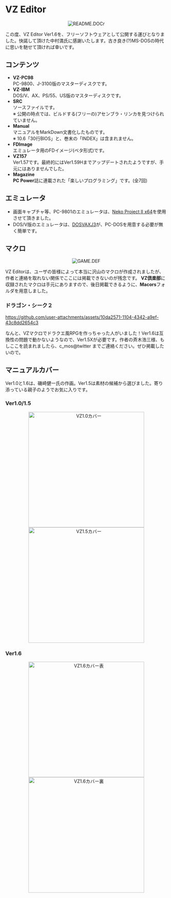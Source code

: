# VZ Editor
<p align="center">
<img alt="README.DOCr" src="./images/image_01.png">
</p>

この度、VZ Editor Ver1.6を、フリーソフトウェアとして公開する運びとなりました。快諾して頂けた中村満氏に感謝いたします。古き良き(?)MS-DOSの時代に思いを馳せて頂ければ幸いです。

## コンテンツ

- **VZ-PC98**<br>
PC-9800、J-3100版のマスターディスクです。
- **VZ-IBM**<br>
DOS/V、AX、PS/55、US版のマスターディスクです。
- **SRC**<br>
ソースファイルです。<br>
※ 公開の時点では、ビルドする(フリーの)アセンブラ・リンカを見つけられていません。
- **Manual**<br>
マニュアルをMarkDown文書化したものです。<br>
※ 10.6「30行BIOS」と、巻末の「INDEX」は含まれません。
- **FDImage**<br>
エミュレータ用のFDイメージ(ベタ形式)です。
- **VZ157**<br>
Ver1.57です。最終的にはVer1.59Hまでアップデートされたようですが、手元にはありませんでした。
- **Magazine**<br>
**PC Power**誌に連載された「楽しいプログラミング」です。(全7回)

## エミュレータ

- 画面キャプチャ等、PC-9801のエミュレータは、[Neko Project II x64](https://www.yui.ne.jp/np2/)を使用させて頂きました。
- DOS/V版のエミュレータは、[DOSVAXJ3](https://www.nanshiki.co.jp/software/dosvaxj3.html)が、PC-DOSを用意する必要が無く簡単です。

## マクロ

<p align="center">
<img alt="GAME.DEF" src="./images/image_02.png">
</p>

VZ Editorは、ユーザの皆様によって本当に沢山のマクロが作成されましたが、作者と連絡を取れない関係でここには掲載できないのが残念です。
**VZ倶楽部**に収録されたマクロは手元にありますので、後日掲載できるように、**Macors**フォルダを用意しました。

### ドラゴン・シーク２

https://github.com/user-attachments/assets/10da2571-1104-4342-a9ef-43c8dd2654c3

なんと、VZマクロでドラクエ風RPGを作っちゃった人がいました！Ver1.6は互換性の問題で動かないようなので、Ver1.5Xが必要です。作者の斉木浩三様、もしここを読まれましたら、c_mos@twitter までご連絡ください。ぜひ掲載したいので。

## マニュアルカバー

Ver1.0と1.6は、磯崎健一氏の作画。Ver1.5は素材の候補から選びました。寄り添っている親子のようでお気に入りです。

### Ver1.0/1.5

<p align="center">
<img alt="VZ1.0カバー" width="360px" src="./images/manual_10.jpg"> <img alt="VZ1.5カバー" width="360px" src="./images/manual_15.jpg">
</p>

### Ver1.6

<p align="center">
<img alt="VZ1.6カバー表" width="360px" src="./images/manual_16f.jpg"> <img alt="VZ1.6カバー裏" width="360px" src="./images/manual_16b.jpg">
</p>
